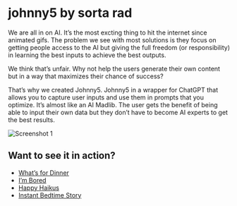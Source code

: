 # johnny5 by sorta rad

We are all in on AI. It’s the most excting thing to hit the internet since animated gifs. The problem we see with most solutions is they focus on getting people access to the AI but giving the full freedom (or responsibility) in learning the best inputs to achieve the best outputs.

We think that’s unfair. Why not help the users generate their own content but in a way that maximizes their chance of success?

That’s why we created Johnny5. Johnny5 in a wrapper for ChatGPT that allows you to capture user inputs and use them in prompts that you optimize. It’s almost like an AI Madlib. The user gets the benefit of being able to input their own data but they don’t have to become AI experts to get the best results.

![Screenshot 1](https://faultyrobot.com/wp-content/uploads/2023/07/JH5.png)

## Want to see it in action?
- [What’s for Dinner](https://faultyrobot.com/dinner/)
- [I’m Bored](https://faultyrobot.com/bored/)
- [Happy Haikus](https://faultyrobot.com/haikus/)
- [Instant Bedtime Story](https://faultyrobot.com/bedtime/)
